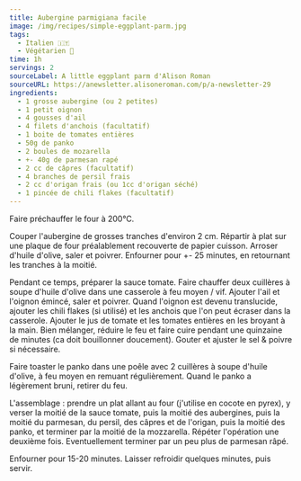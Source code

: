 ```yaml
---
title: Aubergine parmigiana facile
image: /img/recipes/simple-eggplant-parm.jpg
tags:
  - Italien 🇮🇹
  - Végétarien 🌿
time: 1h
servings: 2
sourceLabel: A little eggplant parm d'Alison Roman
sourceURL: https://anewsletter.alisoneroman.com/p/a-newsletter-29
ingredients:
  - 1 grosse aubergine (ou 2 petites)
  - 1 petit oignon
  - 4 gousses d'ail
  - 4 filets d'anchois (facultatif)
  - 1 boite de tomates entières
  - 50g de panko
  - 2 boules de mozarella
  - +- 40g de parmesan rapé
  - 2 cc de câpres (facultatif)
  - 4 branches de persil frais
  - 2 cc d'origan frais (ou 1cc d'origan séché)
  - 1 pincée de chili flakes (facultatif)
---
```

Faire préchauffer le four à 200°C.

Couper l'aubergine de grosses tranches d'environ 2 cm. Répartir à plat sur une plaque de four préalablement recouverte de papier cuisson. Arroser d'huile d'olive, saler et poivrer. Enfourner pour +- 25 minutes, en retournant les tranches à la moitié.

Pendant ce temps, préparer la sauce tomate. Faire chauffer deux cuillères à soupe d'huile d'olive dans une casserole à feu moyen / vif. Ajouter l'ail et l'oignon émincé, saler et poivrer. Quand l'oignon est devenu translucide, ajouter les chili flakes (si utilisé) et les anchois que l'on peut écraser dans la casserole. Ajouter le jus de tomate et les tomates entières en les broyant à la main. Bien mélanger, réduire le feu et faire cuire pendant une quinzaine de minutes (ca doit bouillonner doucement). Gouter et ajuster le sel & poivre si nécessaire.

Faire toaster le panko dans une poêle avec 2 cuillères à soupe d'huile d'olive, à feu moyen en remuant régulièrement. Quand le panko a légèrement bruni, retirer du feu.

L'assemblage : prendre un plat allant au four (j'utilise en cocote en pyrex), y verser la moitié de la sauce tomate, puis la moitié des aubergines, puis la moitié du parmesan, du persil, des câpres et de l'origan, puis la moitié des panko, et terminer par la moitié de la mozzarella. Répéter l'opération une deuxième fois. Eventuellement terminer par un peu plus de parmesan râpé.

Enfourner pour 15-20 minutes. Laisser refroidir quelques minutes, puis servir.